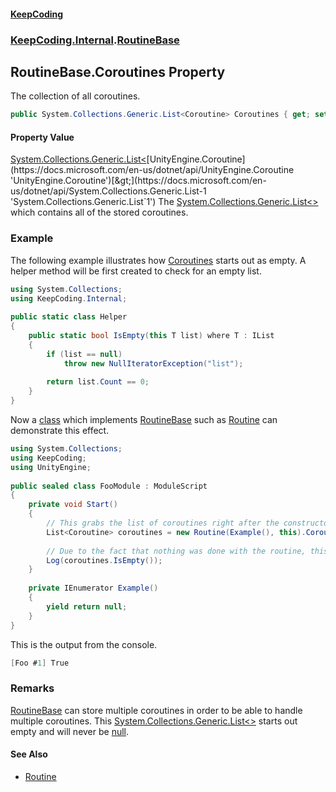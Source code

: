 #### [KeepCoding](index.md 'index')
### [KeepCoding.Internal](KeepCoding_Internal.md 'KeepCoding.Internal').[RoutineBase](KeepCoding_Internal_RoutineBase.md 'KeepCoding.Internal.RoutineBase')
## RoutineBase.Coroutines Property
The collection of all coroutines.  
```csharp
public System.Collections.Generic.List<Coroutine> Coroutines { get; set; }
```
#### Property Value
[System.Collections.Generic.List&lt;](https://docs.microsoft.com/en-us/dotnet/api/System.Collections.Generic.List-1 'System.Collections.Generic.List`1')[UnityEngine.Coroutine](https://docs.microsoft.com/en-us/dotnet/api/UnityEngine.Coroutine 'UnityEngine.Coroutine')[&gt;](https://docs.microsoft.com/en-us/dotnet/api/System.Collections.Generic.List-1 'System.Collections.Generic.List`1')
The [System.Collections.Generic.List&lt;&gt;](https://docs.microsoft.com/en-us/dotnet/api/System.Collections.Generic.List-1 'System.Collections.Generic.List`1') which contains all of the stored coroutines.  
### Example
The following example illustrates how [Coroutines](KeepCoding_Internal_RoutineBase_Coroutines.md 'KeepCoding.Internal.RoutineBase.Coroutines') starts out as empty. A helper method will be first created to check for an empty list.  
```csharp
using System.Collections;  
using KeepCoding.Internal;  
  
public static class Helper  
{  
    public static bool IsEmpty(this T list) where T : IList  
    {  
        if (list == null)  
            throw new NullIteratorException("list");  
              
        return list.Count == 0;  
    }  
}  
```
  
Now a [class](https://docs.microsoft.com/en-us/dotnet/csharp/language-reference/keywords/class 'https://docs.microsoft.com/en-us/dotnet/csharp/language-reference/keywords/class') which implements [RoutineBase](KeepCoding_Internal_RoutineBase.md 'KeepCoding.Internal.RoutineBase') such as [Routine](KeepCoding_Routine.md 'KeepCoding.Routine') can demonstrate this effect.  
```csharp
using System.Collections;  
using KeepCoding;  
using UnityEngine;  
  
public sealed class FooModule : ModuleScript  
{  
    private void Start()  
    {  
        // This grabs the list of coroutines right after the constructor is finished, and abanndons the rest of the routine type.  
        List<Coroutine> coroutines = new Routine(Example(), this).Coroutines;  
  
        // Due to the fact that nothing was done with the routine, this would return true.  
        Log(coroutines.IsEmpty());  
    }  
      
    private IEnumerator Example()  
    {  
        yield return null;  
    }  
}  
```
  
This is the output from the console.  
```csharp
[Foo #1] True  
```
### Remarks
[RoutineBase](KeepCoding_Internal_RoutineBase.md 'KeepCoding.Internal.RoutineBase') can store multiple coroutines in order to be able to handle multiple coroutines. This [System.Collections.Generic.List&lt;&gt;](https://docs.microsoft.com/en-us/dotnet/api/System.Collections.Generic.List-1 'System.Collections.Generic.List`1') starts out empty and will never be [null](https://docs.microsoft.com/en-us/dotnet/csharp/language-reference/keywords/null 'https://docs.microsoft.com/en-us/dotnet/csharp/language-reference/keywords/null').  
            
#### See Also
- [Routine](KeepCoding_Routine.md 'KeepCoding.Routine')
